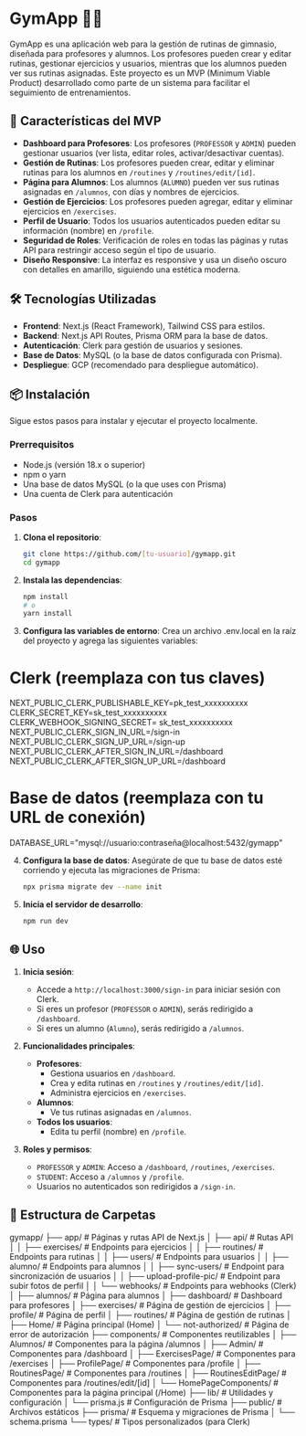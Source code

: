 # GymApp 🏋️‍♂️

GymApp es una aplicación web para la gestión de rutinas de gimnasio, diseñada para profesores y alumnos. Los profesores pueden crear y editar rutinas, gestionar ejercicios y usuarios, mientras que los alumnos pueden ver sus rutinas asignadas. Este proyecto es un MVP (Minimum Viable Product) desarrollado como parte de un sistema para facilitar el seguimiento de entrenamientos.

## 🚀 Características del MVP

- **Dashboard para Profesores**: Los profesores (`PROFESSOR` y `ADMIN`) pueden gestionar usuarios (ver lista, editar roles, activar/desactivar cuentas).
- **Gestión de Rutinas**: Los profesores pueden crear, editar y eliminar rutinas para los alumnos en `/routines` y `/routines/edit/[id]`.
- **Página para Alumnos**: Los alumnos (`ALUMNO`) pueden ver sus rutinas asignadas en `/alumnos`, con días y nombres de ejercicios.
- **Gestión de Ejercicios**: Los profesores pueden agregar, editar y eliminar ejercicios en `/exercises`.
- **Perfil de Usuario**: Todos los usuarios autenticados pueden editar su información (nombre) en `/profile`.
- **Seguridad de Roles**: Verificación de roles en todas las páginas y rutas API para restringir acceso según el tipo de usuario.
- **Diseño Responsive**: La interfaz es responsive y usa un diseño oscuro con detalles en amarillo, siguiendo una estética moderna.

## 🛠 Tecnologías Utilizadas

- **Frontend**: Next.js (React Framework), Tailwind CSS para estilos.
- **Backend**: Next.js API Routes, Prisma ORM para la base de datos.
- **Autenticación**: Clerk para gestión de usuarios y sesiones.
- **Base de Datos**: MySQL (o la base de datos configurada con Prisma).
- **Despliegue**: GCP (recomendado para despliegue automático).

## 📦 Instalación

Sigue estos pasos para instalar y ejecutar el proyecto localmente.

### Prerrequisitos

- Node.js (versión 18.x o superior)
- npm o yarn
- Una base de datos MySQL (o la que uses con Prisma)
- Una cuenta de Clerk para autenticación 

### Pasos

1. **Clona el repositorio**:
   ```bash
   git clone https://github.com/[tu-usuario]/gymapp.git
   cd gymapp
2. **Instala las dependencias**:
     ```bash
   npm install
   # o
   yarn install
3. **Configura las variables de entorno**:
Crea un archivo .env.local en la raíz del proyecto y agrega las siguientes variables:
  # Clerk (reemplaza con tus claves)
  NEXT_PUBLIC_CLERK_PUBLISHABLE_KEY=pk_test_xxxxxxxxxx
  CLERK_SECRET_KEY=sk_test_xxxxxxxxxx
  CLERK_WEBHOOK_SIGNING_SECRET= sk_test_xxxxxxxxxx
  NEXT_PUBLIC_CLERK_SIGN_IN_URL=/sign-in
  NEXT_PUBLIC_CLERK_SIGN_UP_URL=/sign-up
  NEXT_PUBLIC_CLERK_AFTER_SIGN_IN_URL=/dashboard
  NEXT_PUBLIC_CLERK_AFTER_SIGN_UP_URL=/dashboard
  
  # Base de datos (reemplaza con tu URL de conexión)
  DATABASE_URL="mysql://usuario:contraseña@localhost:5432/gymapp"

4. **Configura la base de datos**:
Asegúrate de que tu base de datos esté corriendo y ejecuta las migraciones de Prisma:
     ```bash
   npx prisma migrate dev --name init
     
5. **Inicia el servidor de desarrollo**:
     ```bash
   npm run dev
     
## 🌐 Uso

1. **Inicia sesión**:
   - Accede a `http://localhost:3000/sign-in` para iniciar sesión con Clerk.
   - Si eres un profesor (`PROFESSOR` o `ADMIN`), serás redirigido a `/dashboard`.
   - Si eres un alumno (`Alumno`), serás redirigido a `/alumnos`.

2. **Funcionalidades principales**:
   - **Profesores**:
     - Gestiona usuarios en `/dashboard`.
     - Crea y edita rutinas en `/routines` y `/routines/edit/[id]`.
     - Administra ejercicios en `/exercises`.
   - **Alumnos**:
     - Ve tus rutinas asignadas en `/alumnos`.
   - **Todos los usuarios**:
     - Edita tu perfil (nombre) en `/profile`.

3. **Roles y permisos**:
   - `PROFESSOR` y `ADMIN`: Acceso a `/dashboard`, `/routines`, `/exercises`.
   - `STUDENT`: Acceso a `/alumnos` y `/profile`.
   - Usuarios no autenticados son redirigidos a `/sign-in`.
  
## 📂 Estructura de Carpetas

gymapp/
├── app/                    # Páginas y rutas API de Next.js
│   ├── api/                # Rutas API
│   │   ├── exercises/      # Endpoints para ejercicios
│   │   ├── routines/       # Endpoints para rutinas
│   │   ├── users/          # Endpoints para usuarios
│   │   ├── alumno/         # Endpoints para alumnos
│   │   ├── sync-users/     # Endpoint para sincronización de usuarios
│   │   ├── upload-profile-pic/  # Endpoint para subir fotos de perfil
│   │   └── webhooks/       # Endpoints para webhooks (Clerk)
│   ├── alumnos/            # Página para alumnos
│   ├── dashboard/          # Dashboard para profesores
│   ├── exercises/          # Página de gestión de ejercicios
│   ├── profile/            # Página de perfil
│   ├── routines/           # Página de gestión de rutinas
│   ├── Home/               # Página principal (Home)
│   └── not-authorized/     # Página de error de autorización
├── components/             # Componentes reutilizables
│   ├── Alumnos/            # Componentes para la página /alumnos
│   ├── Admin/              # Componentes para /dashboard
│   ├── ExercisesPage/      # Componentes para /exercises
│   ├── ProfilePage/        # Componentes para /profile
│   ├── RoutinesPage/       # Componentes para /routines
│   ├── RoutinesEditPage/   # Componentes para /routines/edit/[id]
│   └── HomePageComponents/ # Componentes para la página principal (/Home)
├── lib/                    # Utilidades y configuración
│   └── prisma.js           # Configuración de Prisma
├── public/                 # Archivos estáticos
├── prisma/                 # Esquema y migraciones de Prisma
│   └── schema.prisma
└── types/                  # Tipos personalizados (para Clerk)
